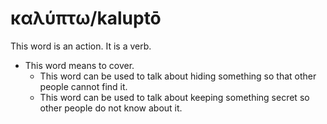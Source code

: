 # καλύπτω/kaluptō
This word is an action. It is a verb.

* This word means to cover.
    * This word can be used to talk about hiding something so that other people cannot find it.
    * This word can be used to talk about keeping something secret so other people do not know about it.
